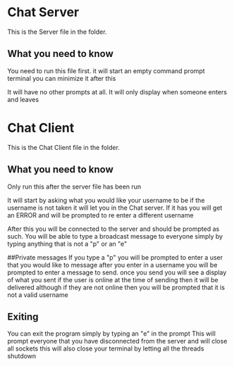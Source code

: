 # Chat Server
This is the Server file in the folder.

## What you need to know
You need to run this file first.
it will start an empty command prompt terminal
you can minimize it after this

It will have no other prompts at all. It will only display when someone enters and leaves

# Chat Client
This is the Chat Client file in the folder.

## What you need to know
Only run this after the server file has been run

It will start by asking what you would like your username to be
if the username is not taken it will let you in the Chat server. 
If it has you will get an ERROR and will be prompted to re enter a different username

After this you will be connected to the server and should be prompted as such.
You will be able to type a broadcast message to everyone simply by typing anything that is not a "p" or an "e"

##Private messages
If you type a "p" you will be prompted to enter a user that you would like to message
after you enter in a username you will be prompted to enter a message to send. 
once you send you will see a display of what you sent
if the user is online at the time of sending then it will be delivered
although if they are not online then you will be prompted that it is not a valid username

## Exiting
You can exit the program simply by typing an "e" in the prompt
This will prompt everyone that you have disconnected from the server and will close all sockets
this will also close your terminal by letting all the threads shutdown
